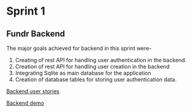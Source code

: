 # Sprint 1
## Fundr Backend 

The major goals achieved for backend in this sprint were-
1) Creating of rest API for handling user authentication in the backend.
2) Creation of rest API for handling user creation in the backend
3) Integrating Sqlite as main database for the application 
4) Creation of database tables for storing user authentication data.


[Backend user stories](https://github.com/tanishqshek/Fundr/issues?q=label%3A%22User+Story+-+Backend%22+is%3Aclosed)

[Backend demo](https://drive.google.com/file/d/1yRukGp_m29PJIZgvf6Jmpy44AZ3HQzWF/view?usp=sharing)



